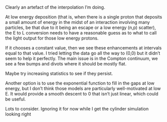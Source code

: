 Clearly an artefact of the interpolation I’m doing.

At low energy deposition (that is, when there is a single proton that deposits a small amount of energy in the midst of an interaction involving many particles, be that due to it being an escape or a low energy (n,p) scatter), the E to L conversion needs to have a reasonable guess as to what to call the light output for those low energy protons.

If it chooses a constant value, then we see these enhancements at intervals equal to that value. I tried letting the data go all the way to (0,0) but it didn’t seem to help it perfectly. The main issue is in the Compton continuum, we see a few bumps and divots where it should be mostly flat.

Maybe try increasing statistics to see if they persist.

Another option is to use the exponential function to fill in the gaps at low energy, but I don’t think those models are particularly well-motivated at low E. It would provide a smooth descent to 0 that isn’t just linear, which could be useful.

Lots to consider. Ignoring it for now while I get the cylinder simulation looking right